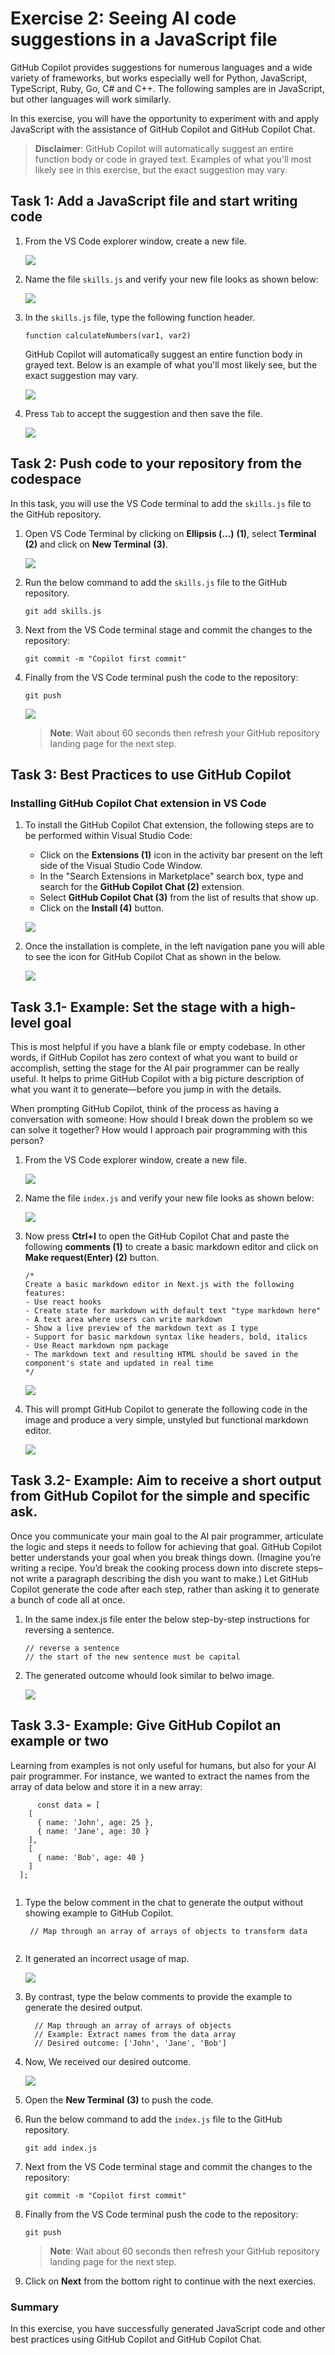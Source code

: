 # Exercise 2: Seeing AI code suggestions in a JavaScript file

GitHub Copilot provides suggestions for numerous languages and a wide variety of frameworks, but works especially well for Python, JavaScript, TypeScript, Ruby, Go, C# and C++. The following samples are in JavaScript, but other languages will work similarly.

In this exercise, you will have the opportunity to experiment with and apply JavaScript with the assistance of GitHub Copilot and GitHub Copilot Chat.

>**Disclaimer**: GitHub Copilot will automatically suggest an entire function body or code in grayed text. Examples of what you'll most likely see in this exercise, but the exact suggestion may vary.

## Task 1: Add a JavaScript file and start writing code

1. From the VS Code explorer window, create a new file.

   ![](../media/create-newfile.png)

1. Name the file `skills.js` and verify your new file looks as shown below:

   ![](../media/name-skills.png)

1. In the `skills.js` file, type the following function header.

   ```
   function calculateNumbers(var1, var2)
   ```

   GitHub Copilot will automatically suggest an entire function body in grayed text. Below is an example of what you'll most likely see, but the exact suggestion may vary.

   ![](../media/skills-function.png)

1. Press `Tab` to accept the suggestion and then save the file.

   ![](../media/save-skills.png)

## Task 2: Push code to your repository from the codespace

In this task, you will use the VS Code terminal to add the `skills.js` file to the GitHub repository.

1. Open VS Code Terminal by clicking on **Ellipsis (...)** **(1)**, select **Terminal** **(2)** and click on **New Terminal** **(3)**.

   ![](../media/open-terminal.png)

1. Run the below command to add the `skills.js` file to the GitHub repository.

   ```
   git add skills.js
   ```

1. Next from the VS Code terminal stage and commit the changes to the repository:

   ```
   git commit -m "Copilot first commit"
   ```

1. Finally from the VS Code terminal push the code to the repository:

   ```
   git push
   ```

   ![](../media/skills-push.png)

   >**Note**: Wait about 60 seconds then refresh your GitHub repository landing page for the next step.


## Task 3: Best Practices to use GitHub Copilot

### Installing GitHub Copilot Chat extension in VS Code

1. To install the GitHub Copilot Chat extension, the following steps are to be performed within Visual Studio Code:
    - Click on the **Extensions (1)** icon in the activity bar present on the left side of the Visual Studio Code Window.
    - In the "Search Extensions in Marketplace" search box, type and search for the **GitHub Copilot Chat (2)** extension.
    - Select **GitHub Copilot Chat (3)** from the list of results that show up.
    - Click on the **Install (4)** button.

   ![](../media/ghc-chat-extension.png)

1. Once the installation is complete, in the left navigation pane you will able to see the icon for GitHub Copilot Chat as shown in the below.

   ![](../media/git-chat-icon.png)

## Task 3.1- Example: Set the stage with a high-level goal

This is most helpful if you have a blank file or empty codebase. In other words, if GitHub Copilot has zero context of what you want to build or accomplish, setting the stage for the AI 
pair programmer can be really useful. It helps to prime GitHub Copilot with a big picture description of what you want it to generate—before you jump in with the details.

When prompting GitHub Copilot, think of the process as having a conversation with someone: How should I break down the problem so we can solve it together? How would I approach pair 
programming with this person?

1. From the VS Code explorer window, create a new file.

   ![](../media/create-newfile.png)

1. Name the file `index.js` and verify your new file looks as shown below:

   ![](../media/ex2-index.png)

1. Now press **Ctrl+I** to open the GitHub Copilot Chat and paste the following **comments (1)** to create a basic markdown editor and click on **Make request(Enter) (2)** button.

   ```
   /*
   Create a basic markdown editor in Next.js with the following features:
   - Use react hooks
   - Create state for markdown with default text "type markdown here"
   - A text area where users can write markdown 
   - Show a live preview of the markdown text as I type
   - Support for basic markdown syntax like headers, bold, italics 
   - Use React markdown npm package 
   - The markdown text and resulting HTML should be saved in the component's state and updated in real time 
   */
   ```

   ![](../media/ex2-markdown.png)

1. This will prompt GitHub Copilot to generate the following code in the image and produce a very simple, unstyled but functional markdown editor.

   ![](../media/ex2-markdown-output.png)



## Task 3.2- Example: Aim to receive a short output from GitHub Copilot for the simple and specific ask.

Once you communicate your main goal to the AI pair programmer, articulate the logic and steps it needs to follow for achieving that goal. GitHub Copilot better understands your goal 
when you break things down. (Imagine you’re writing a recipe. You’d break the cooking process down into discrete steps–not write a paragraph describing the dish you want to make.)
Let GitHub Copilot generate the code after each step, rather than asking it to generate a bunch of code all at once.

1. In the same index.js file enter the below step-by-step instructions for reversing a sentence.

    ```
    // reverse a sentence
    // the start of the new sentence must be capital
    ```

1. The generated outcome whould look similar to belwo image.

   ![](../media/ex2-reverse-sentence-output.png)


## Task 3.3- Example: Give GitHub Copilot an example or two

Learning from examples is not only useful for humans, but also for your AI pair programmer. For instance, we wanted to extract the names from the array of data below and store it in a 
new array:

 ```
       const data = [
     [
       { name: 'John', age: 25 },
       { name: 'Jane', age: 30 }
     ],
     [
       { name: 'Bob', age: 40 }
     ]
   ];
    
 ```

1. Type the below comment in the chat to generate the output without showing example to GitHub Copilot.

   ```
    // Map through an array of arrays of objects to transform data
    
   ```

1. It generated an incorrect usage of map.

   ![](../media/ex2-array-output.png)

1. By contrast, type the below comments to provide the example to generate the desired output.

    ```
      // Map through an array of arrays of objects
      // Example: Extract names from the data array
      // Desired outcome: ['John', 'Jane', 'Bob']
    
    ```

1. Now, We received our desired outcome.

   ![](../media/ex2-array-output-1.png)

1. Open the **New Terminal** **(3)** to push the code.

1. Run the below command to add the `index.js` file to the GitHub repository.

   ```
   git add index.js
   ```

1. Next from the VS Code terminal stage and commit the changes to the repository:

   ```
   git commit -m "Copilot first commit"
   ```

1. Finally from the VS Code terminal push the code to the repository:

   ```
   git push
   ```

   >**Note**: Wait about 60 seconds then refresh your GitHub repository landing page for the next step.


1. Click on **Next** from the bottom right to continue with the next exercies.

### Summary

In this exercise, you have successfully generated JavaScript code and other best practices using GitHub Copilot and GitHub Copilot Chat.
